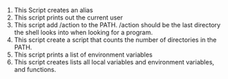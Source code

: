 1) This Script creates an alias
1) This script prints out the current user
2) This script add /action to the PATH. /action should be the last directory the shell looks into when looking for a program.
3) This script create a script that counts the number of directories in the PATH.
4) This script prints a list of environment variables
5) This script creates lists all local variables and environment variables, and functions.
